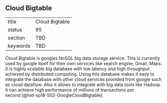 ## Cloud Bigtable


|          |                |
| -------- | -------------- |
| title    | Cloud Bigtable |
| status   | 95             |
| section  | TBD            |
| keywords | TBD            |




Cloud Bigtable is googles NoSQL big data storage service. This is
currently used by google itself for their own services like search
engine, Gmail, Maps. It is highly scalable big database with low latency
and high throughput achieved by distributed computing. Using this
database makes it easy to integrate the database with other cloud
services provided from google such as cloud dataflow. Also it allows to
integrate with big data tools like Hadoop. It can achieve high
performance of millions of transactions per
second [@hid-sp18-502-GoogleCloudBigtable].

